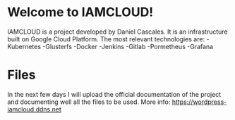 # Welcome to IAMCLOUD!
  
  
IAMCLOUD is a project developed by Daniel Cascales. It is an infrastructure built on Google Cloud Platform. The most relevant technologies are: -Kubernetes -Glusterfs -Docker -Jenkins -Gitlab -Pormetheus -Grafana 



# Files

In the next few days I will upload the official documentation of the project and documenting well all the files to be used. More info: https://wordpress-iamcloud.ddns.net
